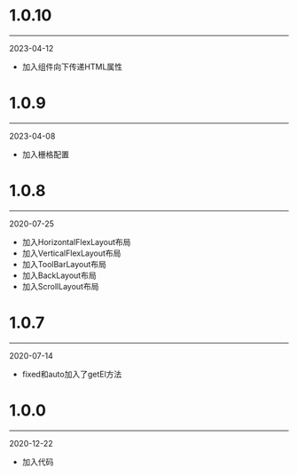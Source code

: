 # 1.0.10

***

2023-04-12

* 加入组件向下传递HTML属性

# 1.0.9

***

2023-04-08

* 加入栅格配置

# 1.0.8

***

2020-07-25

* 加入HorizontalFlexLayout布局
* 加入VerticalFlexLayout布局
* 加入ToolBarLayout布局
* 加入BackLayout布局
* 加入ScrollLayout布局

# 1.0.7

***

2020-07-14

* fixed和auto加入了getEl方法

# 1.0.0

***

2020-12-22

* 加入代码
